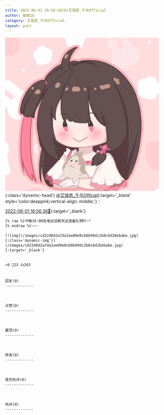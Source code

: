 ```yaml
---
title: 2022-06-01 16:56:36(0)艾瑞思_千鸟Official
author: 御坂IO
category: 艾瑞思_千鸟Official
layout: post
---
```


![img](/images/7e08840c56f251de28bdf766b647bd5fe9a5d50a.jpg){:class='dynamic-head'}
[@艾瑞思_千鸟Official](https://space.bilibili.com/1090010845/dynamic){:target='_blank' style='color:deeppink;vertical-align: middle;'}：

[2022-06-01 16:56:36🔗](https://t.bilibili.com/666730949044600857){:target='_blank'}

~~~
{% raw %}今晚19:00在电台边聊天边准备礼物吖~*
{% endraw %}~~~

[![img](/images/cd2240d2a7da2ae09e0cb8b99dc2b8c6d26ebabe.jpg){:class='dynamic-img'}](/images/cd2240d2a7da2ae09e0cb8b99dc2b8c6d26ebabe.jpg){:target='_blank'}


↪️0 💬23 👍263


回复(0)
-------------



点赞(0)
-------------



置顶(0)
-------------



转发(0)
-------------



首页热评(0)
-------------



热评(0)
-------------



